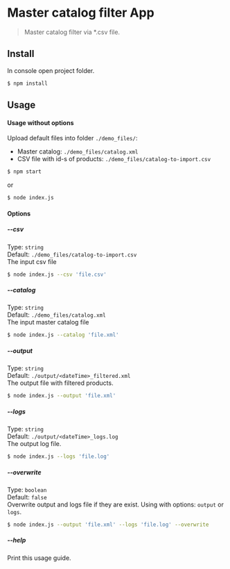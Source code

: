 # Master catalog filter App
> Master catalog filter via *.csv file.

## Install
In console open project folder. 

```bash
$ npm install
```

## Usage

#### Usage without options
Upload default files into folder  `./demo_files/`:

* Master catalog: `./demo_files/catalog.xml`
* CSV file with id-s of products: `./demo_files/catalog-to-import.csv`

```bash
$ npm start
```

or

```bash
$ node index.js
```

#### Options
##### --csv

Type: `string`<br>
Default: `./demo_files/catalog-to-import.csv` <br>
The input csv file

```bash
$ node index.js --csv 'file.csv'
```

##### --catalog

Type: `string`<br>
Default: `./demo_files/catalog.xml` <br>
The input master catalog file

```bash
$ node index.js --catalog 'file.xml'
```

##### --output

Type: `string`<br>
Default: `./output/<dateTime>_filtered.xml` <br>
The output file with filtered products.

```bash
$ node index.js --output 'file.xml'
```

##### --logs

Type: `string`<br>
Default: `./output/<dateTime>_logs.log` <br>
The output log file.

```bash
$ node index.js --logs 'file.log'
```

##### --overwrite

Type: `boolean`<br>
Default: `false` <br>
Overwrite output and logs file if they are exist. Using with options: `output` or `logs`.

```bash
$ node index.js --output 'file.xml' --logs 'file.log' --overwrite
```

##### --help
Print this usage guide.
